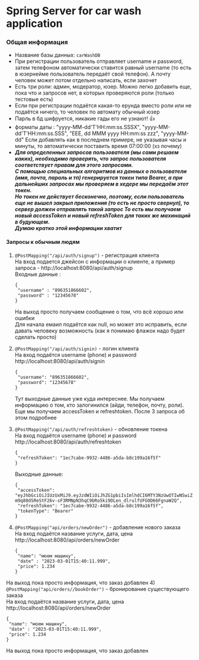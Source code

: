 ﻿# Spring Server for car wash application
### Общая информация
- Название базы данных: ```carWashDB```
- При регистрации пользователь отправляет username и password, затем телефоном автоматически ставится равный username (то есть в юзернейме пользователь передаёт свой телефон). А почту человек может потом отдельно написать, если захочет
- Есть три роли: админ, модератор, юзер. Можно легко добавить еще, пока что и запросов нет, в которых проверяются роли (только тестовые есть)
- Если при регистрации подаётся какая-то ерунда вместо роли или не подаётся ничего, то человек по автомату обычный юзер
- Парль в бд шифруется, никакие гады его не узнают! :+1:
- форматы даты : "yyyy-MM-dd'T'HH:mm:ss.SSSX", "yyyy-MM-dd'T'HH:mm:ss.SSS", "EEE, dd MMM yyyy HH:mm:ss zzz", "yyyy-MM-dd" Если добавлять как в последнем примере, не указывая часы и минуты, то автоматически поставить время 07:00:00 (хз почему)
- ***Для определенных запросов пользователя (мы сами решаем каких), необходимо проверять, что запрос пользователя соответствует правам для этого запросами.\
С помощью специальных алгоритмов из данных о пользователи (имя, почта, пароль и тп) генерируется токен типа Bearer, а при дальнейших запросах мы проверяем в хедере мы передаём этот токен.\
Но токен не действует бесконечно, поэтому, если пользователь еще не вышел закрыл приложения (то есть не просто свернул), то сервер должен отправлять такой запрос
То есть мы получаем новый accessToken и новый refreshToken для таких же махинаций в будующем.\
Думаю кратко этой информации хватит***

#### Запросы к обычным людям
1) ```@PostMapping("/api/auth/signup")``` - регистрация клиента\
На вход подается джейсон с информации о клиенте, а пример запроса - http://localhost:8080/api/auth/signup \
Входные данные : 
   ```
   {
    "username" : "896351866602",
    "password" : "12345678"
   }
   ``` 
   На выход просто получаем сообщение о том, что всё хорошо или ошибки\
   Для начала емаил подаётся как null, но может это исправить, если давать человеку возможность (как я понимаю флажок надо будет сделать просто)

2) ```@PostMapping("/api/auth/signin)``` - логин клиента\
На вход подаётся username (phone) и password\
   http://localhost:8080/api/auth/signin   
   ```
   {
    "username": "896351866602",
    "password": "12345678"
   }
   ```
   Тут выходные данные уже куда интереснее. Мы получаем информацию о том, кто залогинился (айди, телефон, почту, роли).\
   Еще мы получаем accessToken и refreshtoken. После 3 запроса об этом подробнее
3) ```@PostMapping("/api/auth/refreshtoken)``` - обновление токена\
На вход подаётся username (phone) и password\
   http://localhost:8080/api/auth/refreshtoken  
   ```
   {
    "refreshToken": "1ec7cabe-9932-4486-a5da-b8c199a16f5f"
   }
   ```
   Выходные данные: 
   ```
   {
    "accessToken": "eyJhbGciOiJIUzUxMiJ9.eyJzdWIiOiJhZG1pbiIsImlhdCI6MTY3NzUwOTIwNSwiZXhwIjoxNjc3NTA5MjY1fQ.zuqA9WYYKrcBi4HcJxwkTE4y-m9q80dSReStF26v-sF3RMNpN3hqC9bRo5ki9DLen_dlrulfUFGOD66FgnaW2Q",
    "refreshToken": "1ec7cabe-9932-4486-a5da-b8c199a16f5f",
    "tokenType": "Bearer"
   }
   ```
4) ```@PostMapping("api/orders/newOrder")``` - добавление нового заказа\
На вход подаётся название услуги, дата, цена\
   http://localhost:8080/api/orders/newOrder 
   ```
   {
    "name": "моем машину",
    "date" : "2023-03-01T15:40:11.999",
    "price": 1.234
   }
   ```
На выход пока просто информация, что заказ добавлен
4) ```@PostMapping("api/orders//bookOrder")``` - бронирование существующего заказа\
На вход подаётся название услуги, дата, цена\
   http://localhost:8080/api/orders/newOrder 
   ```
   {
    "name": "моем машину",
    "date" : "2023-03-01T15:40:11.999",
    "price": 1.234
   }
   ```
На выход пока просто информация, что заказ добавлен
